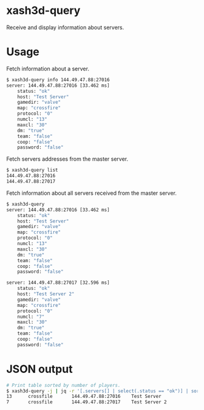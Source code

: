 # xash3d-query

Receive and display information about servers.

# Usage

Fetch information about a server.

```sh
$ xash3d-query info 144.49.47.88:27016
server: 144.49.47.88:27016 [33.462 ms]
    status: "ok"
    host: "Test Server"
    gamedir: "valve"
    map: "crossfire"
    protocol: "0"
    numcl: "13"
    maxcl: "30"
    dm: "true"
    team: "false"
    coop: "false"
    password: "false"
```

Fetch servers addresses from the master server.

```sh
$ xash3d-query list
144.49.47.88:27016
144.49.47.88:27017
```

Fetch information about all servers received from the master server.

```sh
$ xash3d-query
server: 144.49.47.88:27016 [33.462 ms]
    status: "ok"
    host: "Test Server"
    gamedir: "valve"
    map: "crossfire"
    protocol: "0"
    numcl: "13"
    maxcl: "30"
    dm: "true"
    team: "false"
    coop: "false"
    password: "false"

server: 144.49.47.88:27017 [32.596 ms]
    status: "ok"
    host: "Test Server 2"
    gamedir: "valve"
    map: "crossfire"
    protocol: "0"
    numcl: "7"
    maxcl: "30"
    dm: "true"
    team: "false"
    coop: "false"
    password: "false"
```

# JSON output

```sh
# Print table sorted by number of players.
$ xash3d-query -j | jq -r '[.servers[] | select(.status == "ok")] | sort_by(.numcl) | reverse | .[] | [.numcl, .map, .address, .host] | @tsv'
13      crossfile       144.49.47.88:27016    Test Server
7       crossfile       144.49.47.88:27017    Test Server 2
```
